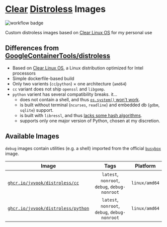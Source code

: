 # [Clear](//clearlinux.org/) [Distroless](//github.com/GoogleContainerTools/distroless) Images

![workflow badge](https://github.com/jvvook/distroless/actions/workflows/build.yaml/badge.svg)

Custom distroless images based on [Clear Linux OS](//clearlinux.org/) for my personal use

## Differences from [GoogleContainerTools/distroless](//github.com/GoogleContainerTools/distroless)

-   Based on [Clear Linux OS](//clearlinux.org/), a Linux distribution optimized for Intel processors
-   Simple dockerfile-based build
-   Only two varients (`cc`/`python`) × one architecture (`amd64`)
-   `cc` variant does not ship `openssl` and `libgomp`.
-   `python` varient has several compatibility breaks. it...
    -   does not contain a shell, and thus [`os.system()` won't work](//github.com/GoogleContainerTools/distroless/issues/601).
    -   is built without terminal (`ncurses`, `readline`) and embedded db (`gdbm`, `sqlite`) support.
    -   is built with `libressl`, and thus [lacks some hash algorithms](//peps.python.org/pep-0644/#libressl-support).
    -   supports only one major version of Python, chosen at my discretion.

## Available Images

`debug` images contain utilities (e.g. a shell) imported from the official [`busybox`](//hub.docker.com/_/busybox) image.

| Image                                                                                                   |                     Tags                      |   Platform    |
| ------------------------------------------------------------------------------------------------------- | :-------------------------------------------: | :-----------: |
| [`ghcr.io/jvvook/distroless/cc`](//github.com/jvvook/distroless/pkgs/container/distroless%2Fcc)         | `latest`, `nonroot`, `debug`, `debug-nonroot` | `linux/amd64` |
| [`ghcr.io/jvvook/distroless/python`](//github.com/jvvook/distroless/pkgs/container/distroless%2Fpython) | `latest`, `nonroot`, `debug`, `debug-nonroot` | `linux/amd64` |

